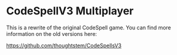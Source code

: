 # CodeSpellV3 Multiplayer
This is a rewrite of the original CodeSpell game. You can find more information on the old versions here:

https://github.com/thoughtstem/CodeSpellsV3


